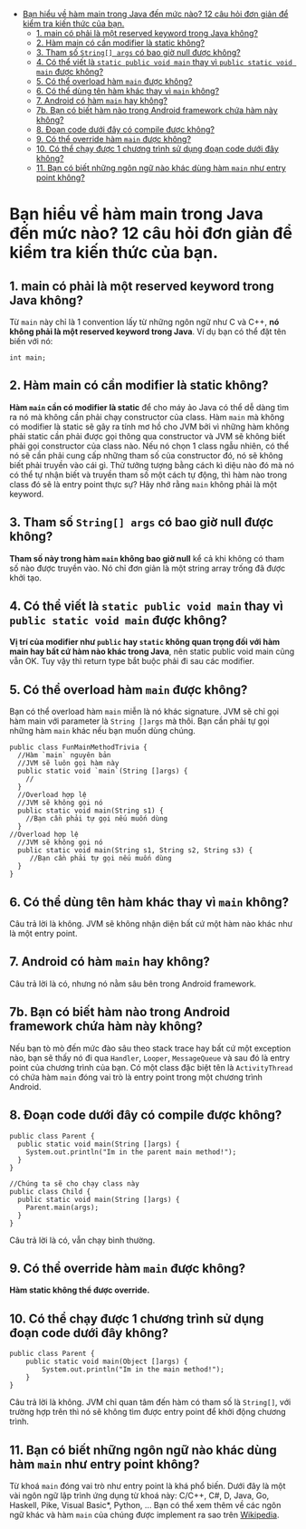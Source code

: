 - [Bạn hiểu về hàm main trong Java đến mức nào? 12 câu hỏi đơn giản để kiểm tra kiến thức của bạn.](#bạn-hiểu-về-hàm-main-trong-java-đến-mức-nào-12-câu-hỏi-đơn-giản-để-kiểm-tra-kiến-thức-của-bạn)
  - [1. main có phải là một reserved keyword trong Java không?](#1-main-có-phải-là-một-reserved-keyword-trong-java-không)
  - [2. Hàm main có cần modifier là static không?](#2-hàm-main-có-cần-modifier-là-static-không)
  - [3. Tham số `String[] args` có bao giờ null được không?](#3-tham-số-`string[]-args`-có-bao-giờ-null-được-không)
  - [4. Có thể viết là `static public void main` thay vì `public static void main` được không?](#4-có-thể-viết-là-`static-public-void-main`-thay-vì-`public-static-void-main`-được-không)
  - [5. Có thể overload hàm `main` được không?](#5-có-thể-overload-hàm-`main`-được-không)
  - [6. Có thể dùng tên hàm khác thay vì `main` không?](#6-có-thể-dùng-tên-hàm-khác-thay-vì-`main`-không)
  - [7. Android có hàm `main` hay không?](#7-android-có-hàm-`main`-hay-không)
  - [7b. Bạn có biết hàm nào trong Android framework chứa hàm này không?](#7b-bạn-có-biết-hàm-nào-trong-android-framework-chứa-hàm-này-không)
  - [8. Đoạn code dưới đây có compile được không?](#8-Đoạn-code-dưới-đây-có-compile-được-không)
  - [9. Có thể override hàm `main` được không?](#9-có-thể-override-hàm-`main`-được-không)
  - [10. Có thể chạy được 1 chương trình sử dụng đoạn code dưới đây không?](#10-có-thể-chạy-được-1-chương-trình-sử-dụng-đoạn-code-dưới-đây-không)
  - [11. Bạn có biết những ngôn ngữ nào khác dùng hàm `main` như entry point không?](#11-bạn-có-biết-những-ngôn-ngữ-nào-khác-dùng-hàm-`main`-như-entry-point-không)

# Bạn hiểu về hàm main trong Java đến mức nào? 12 câu hỏi đơn giản để kiểm tra kiến thức của bạn.

## 1. main có phải là một reserved keyword trong Java không?

Từ `main` này chỉ là 1 convention lấy từ những ngôn ngữ như C và C++, **nó không phải là một reserved keyword trong Java**. Ví dụ bạn có thể đặt tên biến với nó:
```
int main;
```
## 2. Hàm main có cần modifier là static không?

**Hàm `main` cần có modifier là static** để cho máy ảo Java có thể dễ dàng tìm ra nó mà không cần phải chạy constructor của class. Hàm `main` mà không có modifier là static sẽ gây ra tính mơ hồ cho JVM bởi vì những hàm không phải static cần phải được gọi thông qua constructor và JVM sẽ không biết phải gọi constructor của class nào. Nếu nó chọn 1 class ngẫu nhiên, có thể nó sẽ cần phải cung cấp những tham số của constructor đó, nó sẽ không biết phải truyền vào cái gì. Thử tưởng tượng bằng cách kì diệu nào đó mà nó có thể tự nhận biết và truyền tham số một cách tự động, thì hàm nào trong class đó sẽ là entry point thực sự? Hãy nhớ rằng `main` không phải là một keyword.

## 3. Tham số `String[] args` có bao giờ null được không?

**Tham số này trong hàm `main` không bao giờ null** kể cả khi không có tham số nào được truyền vào. Nó chỉ đơn giản là một string array trống đã được khởi tạo.

## 4. Có thể viết là `static public void main` thay vì `public static void main` được không?

**Vị trí của modifier như `public` hay `static` không quan trọng đối với hàm main hay bất cứ hàm nào khác trong Java**, nên static public void main cũng vẫn OK. Tuy vậy thì return type bắt buộc phải đi sau các modifier.

## 5. Có thể overload hàm `main` được không?

Bạn có thể overload hàm `main` miễn là nó khác signature. JVM sẽ chỉ gọi hàm main với parameter là `String []args` mà thôi. Bạn cần phải tự gọi những hàm `main` khác nếu bạn muốn dùng chúng.

```
public class FunMainMethodTrivia {
  //Hàm `main` nguyên bản
  //JVM sẽ luôn gọi hàm này
  public static void `main`(String []args) {
    //
  }
  //Overload hợp lệ
  //JVM sẽ không gọi nó
  public static void main(String s1) {
    //Bạn cần phải tự gọi nếu muốn dùng
  }
//Overload hợp lệ
  //JVM sẽ không gọi nó
  public static void main(String s1, String s2, String s3) {
     //Bạn cần phải tự gọi nếu muốn dùng
  }
}
```

## 6. Có thể dùng tên hàm khác thay vì `main` không?

Câu trả lời là không. JVM sẽ không nhận diện bất cứ một hàm nào khác như là một entry point.

## 7. Android có hàm `main` hay không?
Câu trả lời là có, nhưng nó nằm sâu bên trong Android framework.



## 7b. Bạn có biết hàm nào trong Android framework chứa hàm này không?
Nếu bạn tò mò đến mức đào sâu theo stack trace hay bất cứ một exception nào, bạn sẽ thấy nó đi qua `Handler`, `Looper`, `MessageQueue` và sau đó là entry point của chương trình của bạn. Có một class đặc biệt tên là `ActivityThread` có chứa hàm `main` đóng vai trò là entry point trong một chương trình Android.
## 8. Đoạn code dưới đây có compile được không?
```
public class Parent {
  public static void main(String []args) {
    System.out.println("Im in the parent main method!");
  }
}

//Chúng ta sẽ cho chạy class này
public class Child {
  public static void main(String []args) {
    Parent.main(args);
  }
}
```
Câu trả lời là có, vẫn chạy bình thường.


## 9. Có thể override hàm `main` được không?
**Hàm static không thể được override.**


## 10. Có thể chạy được 1 chương trình sử dụng đoạn code dưới đây không?
```
public class Parent {
    public static void main(Object []args) {
        System.out.println("Im in the main method!");
    }
}
```
Câu trả lời là không. JVM chỉ quan tâm đến hàm có tham số là `String[]`, với trường hợp trên thì nó sẽ không tìm được entry point để khởi động chương trình.
## 11. Bạn có biết những ngôn ngữ nào khác dùng hàm `main` như entry point không?
Từ khoá `main` đóng vai trò như entry point là khá phổ biến. Dưới đây là một vài ngôn ngữ lập trình ứng dụng từ khoá này: C/C++, C#, D, Java, Go, Haskell, Pike, Visual Basic*, Python, ... Bạn có thể xem thêm về các ngôn ngữ khác và hàm `main` của chúng được implement ra sao trên [Wikipedia](https://en.wikipedia.org/wiki/Entry_point).


